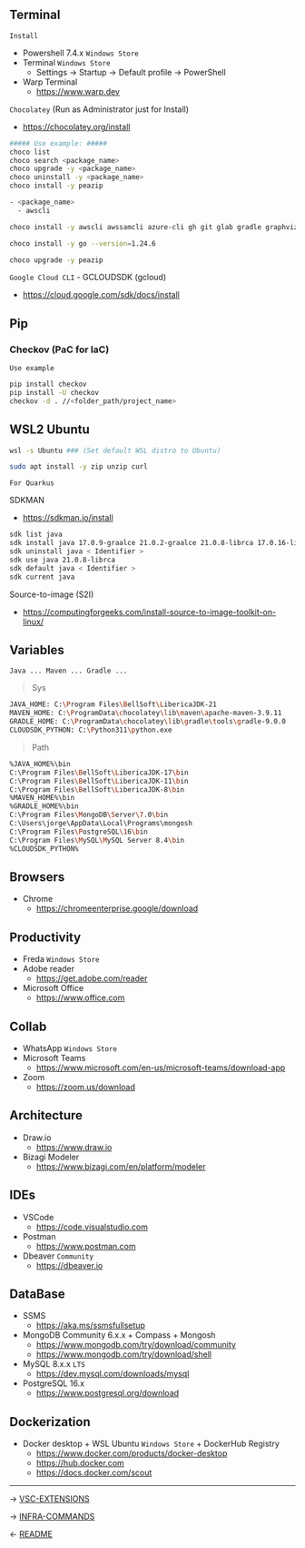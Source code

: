 ## Terminal

`Install`

- Powershell 7.4.x `Windows Store`
- Terminal `Windows Store`
  - Settings -> Startup -> Default profile -> PowerShell
- Warp Terminal 
  - https://www.warp.dev


`Chocolatey` (Run as Administrator just for Install)

- https://chocolatey.org/install

```bash
##### Use example: #####
choco list
choco search <package_name>
choco upgrade -y <package_name>
choco uninstall -y <package_name>
choco install -y peazip

- <package_name>
  - awscli

choco install -y awscli awssamcli azure-cli gh git glab gradle graphviz javadecompiler-gui k9s kubernetes-cli kubernetes-helm kubernetes-helmfile kubernetes-kops liberica11jdk liberica17jdk liberica21jdk liberica8jdk maven Minikube nvm opentofu python311 serverless sqlitestudio terraform vault

choco install -y go --version=1.24.6

choco upgrade -y peazip
```

`Google Cloud CLI` - GCLOUDSDK (gcloud)

- https://cloud.google.com/sdk/docs/install

## Pip

### Checkov (PaC for IaC)

`Use example`
```bash
pip install checkov    
pip install -U checkov
checkov -d . //<folder_path/project_name>
```

## WSL2 Ubuntu
```bash
wsl -s Ubuntu ### (Set default WSL distro to Ubuntu)

sudo apt install -y zip unzip curl
```

`For Quarkus`

SDKMAN
- https://sdkman.io/install
```bash
sdk list java
sdk install java 17.0.9-graalce 21.0.2-graalce 21.0.8-librca 17.0.16-librca
sdk uninstall java < Identifier >
sdk use java 21.0.8-librca
sdk default java < Identifier >
sdk current java
```
Source-to-image (S2I)

- https://computingforgeeks.com/install-source-to-image-toolkit-on-linux/

## Variables

`Java ... Maven ... Gradle ...`

> Sys
```bash
JAVA_HOME: C:\Program Files\BellSoft\LibericaJDK-21
MAVEN_HOME: C:\ProgramData\chocolatey\lib\maven\apache-maven-3.9.11
GRADLE_HOME: C:\ProgramData\chocolatey\lib\gradle\tools\gradle-9.0.0
CLOUDSDK_PYTHON: C:\Python311\python.exe
```
> Path
```bash
%JAVA_HOME%\bin
C:\Program Files\BellSoft\LibericaJDK-17\bin
C:\Program Files\BellSoft\LibericaJDK-11\bin 
C:\Program Files\BellSoft\LibericaJDK-8\bin
%MAVEN_HOME%\bin
%GRADLE_HOME%\bin
C:\Program Files\MongoDB\Server\7.0\bin
C:\Users\jorge\AppData\Local\Programs\mongosh
C:\Program Files\PostgreSQL\16\bin
C:\Program Files\MySQL\MySQL Server 8.4\bin
%CLOUDSDK_PYTHON%
```

## Browsers
  
  - Chrome
    - https://chromeenterprise.google/download

## Productivity

  - Freda `Windows Store`
  - Adobe reader 
    - https://get.adobe.com/reader
  - Microsoft Office 
    - https://www.office.com
  
## Collab
  
  - WhatsApp `Windows Store`
  - Microsoft Teams 
    - https://www.microsoft.com/en-us/microsoft-teams/download-app
  - Zoom 
    - https://zoom.us/download

## Architecture

  - Draw.io 
    - https://www.draw.io
  - Bizagi Modeler 
    - https://www.bizagi.com/en/platform/modeler

## IDEs
  
  - VSCode 
    - https://code.visualstudio.com
  - Postman 
    - https://www.postman.com
  - Dbeaver `Community`
    - https://dbeaver.io

## DataBase

  - SSMS
    - https://aka.ms/ssmsfullsetup
  - MongoDB Community 6.x.x + Compass + Mongosh 
    - https://www.mongodb.com/try/download/community 
    - https://www.mongodb.com/try/download/shell
  - MySQL 8.x.x `LTS` 
    - https://dev.mysql.com/downloads/mysql
  - PostgreSQL 16.x
    - https://www.postgresql.org/download
  
## Dockerization
  
  - Docker desktop + WSL Ubuntu `Windows Store` + DockerHub Registry 
    - https://www.docker.com/products/docker-desktop 
    - https://hub.docker.com
    - https://docs.docker.com/scout
---

-> [VSC-EXTENSIONS](vsc-ext.md)

-> [INFRA-COMMANDS](infra-cmds.md)

<- [README](README.md)

